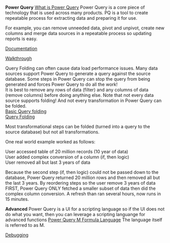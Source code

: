 **Power Query**
[What is Power Query](https://docs.microsoft.com/en-us/power-query/power-query-folding)
Power Query is a core piece of technology that is used across many products.  PQ is a tool to create repeatable process for extracting data and preparing it for use.  

For example, you can remove unneeded data, pivot and unpivot, create new columns and merge data sources in a repeatable process so updating reports is easy.  

[Documentation](https://docs.microsoft.com/en-us/power-query/)

[Walkthrough](https://chandoo.org/wp/power-query-tutorial/)

 
Query Folding can often cause data load performance issues. Many data sources support Power Query to generate a query against the source database.  Some steps in Power Query can stop the query from being generated and forces Power Query to do all the work!  
It is best to remove any rows of data (filter) and any columns of data (remove columns) before doing anything else.  Note that not every data source supports folding!  And not every transformation in Power Query can be folded.  
[Basic Query folding](https://docs.microsoft.com/en-us/power-query/query-folding-basics)<br/>
[Query Folding](https://docs.microsoft.com/en-us/power-query/power-query-folding) 


Most transformational steps can be folded (turned into a query to the source database) but not all transformations.  

One real world example worked as follows:

User accessed table of 20 million records (10 year of data)<br/>
User added complex conversion of a column (if, then logic)<br/>
User removed all but last 3 years of data 

Because the second step (if, then logic) could not be passed down to the database, Power Query returned 20 million rows and then removed all but the last 3 years. 
By reordering steps so the user remove 3 years of data FIRST, Power Query ONLY fetched a smaller subset of data then did the complex column conversion.  A refresh than ran several hours, now runs in 15 minutes.  

**Advanced**
Power Query is a UI for a scripting language so if the UI does not do what you want, then you can leverage a scripting languange for advanced functions
[Power Query M Formula Language](https://docs.microsoft.com/en-us/powerquery-m/)  The language itself is referred to as M.  

[Debugging](https://docs.microsoft.com/en-us/power-query/QueryDiagnostics)

